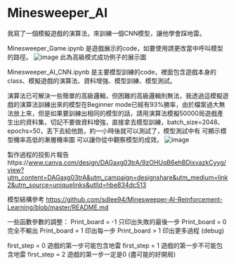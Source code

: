 # Minesweeper_AI
我寫了一個模擬遊戲的演算法，來訓練一個CNN模型，讓他學會踩地雷。

Minesweeper_Game.ipynb 是遊戲展示的code，如要使用請更改當中呼叫模型的路徑。
![image](https://github.com/user-attachments/assets/4719d9d7-3f2a-4c63-8e08-15cbd9a3a0cc)
此為高級模式成功例子的展示圖

Minesweeper_AI_CNN.ipynb 是主要模型訓練的code，裡面包含遊戲本身的class、模擬遊戲的演算法、資料增強、模型訓練、模型測試。

演算法已可解決一些簡單的高級邏輯，但困難的高級邏輯則無法，我透過這模擬遊戲的演算法訓練出來的模型在Beginner mode已經有93%勝率，由於檔案過大無法放上來，但是如果要訓練出相同的模型的話，請用演算法模擬50000局遊戲產生出的資料集，切記不要做資料增強，直接拿去模型訓練，batch_size=2048、epochs=50，丟下去給他跑，約一小時後就可以測試了，模型測試中有 可顯示模型機率高低的漸層機率圖 可以讓你從中觀察模型的成效。
![image](https://github.com/user-attachments/assets/6a9b62cf-e6f3-4db1-bd77-3f784ee15e43)

製作過程的投影片報告https://www.canva.com/design/DAGaxg03trA/9zOHUqB6ehBDixvazkCyyg/view?utm_content=DAGaxg03trA&utm_campaign=designshare&utm_medium=link2&utm_source=uniquelinks&utlId=hbe834dc513

模型結構參考 https://github.com/sdlee94/Minesweeper-AI-Reinforcement-Learning/blob/master/README.md

一些函數參數的調整：
Print_board = -1 只印出失敗的最後一步
Print_board =  0 完全不輸出
Print_board =  1 印出每一步
Print_board >  1 印出更多過程 (debug)

first_step = 0 遊戲的第一步可能包含地雷
first_step = 1 遊戲的第一步不可能包含地雷
first_step = 2 遊戲的第一步一定是0 (盡可能的好開局)
